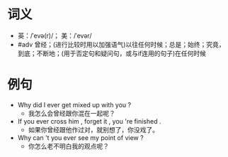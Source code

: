 # 词义
- 英：/ˈevə(r)/； 美：/ˈevər/
- #adv 曾经；(进行比较时用以加强语气)以往任何时候；总是；始终；究竟，到底；不断地；(用于否定句和疑问句，或与if连用的句子)在任何时候
# 例句
- Why did I ever get mixed up with you ?
	- 我怎么会曾经跟你混在一起呢？
- If you ever cross him , forget it , you 're finished .
	- 如果你曾经跟他作过对，就别想了，你没戏了。
- Why can 't you ever see my point of view ?
	- 你怎么老不明白我的观点呢？
